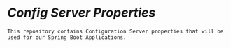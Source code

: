 # _Config Server Properties_

`This repository contains Configuration Server properties that will be used for our Spring Boot Applications.`
